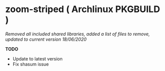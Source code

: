 # zoom-striped ( Archlinux PKGBUILD )

<I>Removed all included shared libraries, added a list of files to remove, updated to current version 18/06/2020</I>

<B>TODO</B>
<UL><LI>Update to latest version</LI>
<LI>Fix shasum issue</LI>
</UL>

